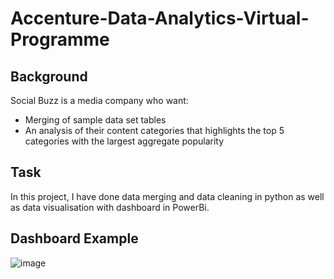 # Accenture-Data-Analytics-Virtual-Programme
## Background
Social Buzz is a media company who want:
* Merging of sample data set tables
* An analysis of their content categories that highlights the top 5 categories with the largest aggregate popularity
## Task
In this project, I have done data merging and data cleaning in python as well as data visualisation with dashboard in PowerBi.
## Dashboard Example

![image](https://user-images.githubusercontent.com/86049878/226091077-28f21c42-ee82-4f83-b1f7-ba28f6b0b4e6.png)
